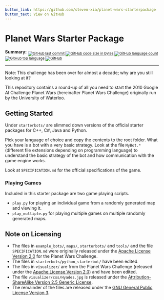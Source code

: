 ```yaml
---
button_link: https://github.com/steven-xia/planet-wars-starterpackage
button_text: View on GitHub
---
```


Planet Wars Starter Package
===========================

**Summary:** <sub>
[![GitHub last commit](https://img.shields.io/github/last-commit/steven-xia/planet-wars-starterpackage?logo=github)](https://github.com/steven-xia/planet-wars-starterpackage/commits/master)
[![GitHub code size in bytes](https://img.shields.io/github/repo-size/steven-xia/planet-wars-starterpackage?logo=github)](https://github.com/steven-xia/planet-wars-starterpackage)
[![GitHub language count](https://img.shields.io/github/languages/count/steven-xia/planet-wars-starterpackage?logo=github)](https://github.com/steven-xia/planet-wars-starterpackage)
[![GitHub top language](https://img.shields.io/github/languages/top/steven-xia/planet-wars-starterpackage?logo=java&logoColor=red)](https://github.com/steven-xia/planet-wars-starterpackage/search?l=java)
[![GitHub](https://img.shields.io/github/license/steven-xia/planet-wars-starterpackage?logo=open-source-initiative&logoColor=white)](https://github.com/steven-xia/planet-wars-starterpackage/blob/master/LICENSE.md)
</sub>

***

Note: This challenge has been over for almost a decade; why are you still looking at it?

This repository contains a round-up of all you need to start the 2010 Google AI Challenge Planet Wars (hereinafter 
Planet Wars Challenge) originally run by the University of Waterloo.

Getting Started
---------------

Under `starterbots/` are slimmed down versions of the official starter packages for C++, C#, Java and Python.

Pick your language of choice and copy the contents to the root folder.
What you have is a bot with a very basic strategy.
Look at the file `MyBot.*` (different file extensions depending on programming language) to understand the basic 
strategy of the bot and how communication with the game engine works.

Look at `SPECIFICATION.md` for the official specifications of the game.

### Playing Games

Included in this starter package are two game playing scripts.

*  `play.py` for playing an individual game from a randomly generated map and viewing it.
*  `play_multiple.py` for playing multiple games on multiple randomly generated maps.

Note on Licensing
-----------------

*   The files in `example_bots/`, `maps/`, `starterbots/` and `tools/` and the file `SPECIFICATION.md` were originally 
    released under the [Apache License Version 2.0](https://www.apache.org/licenses/LICENSE-2.0) for the Planet Wars 
    Challenge.
*   The files in `starterbots/python_starterbot/` have been edited.
*   The files in `visualizer/` are from the Planet Wars Challenge (released under the 
    [Apache License Version 2.0](https://www.apache.org/licenses/LICENSE-2.0)) and have been edited.
*   The file `visualizer/css/Hyades.jpg` is released under the 
    [Attribution-ShareAlike Version 2.5 Generic License](https://creativecommons.org/licenses/by-sa/2.5/).
*   The remainder of the files are released under the 
    [GNU General Public License Version 3](https://www.gnu.org/licenses/gpl-3.0.en.html).
